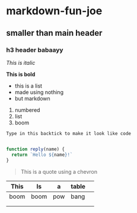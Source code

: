 # markdown-fun-joe

## smaller than main header

### h3 header babaayy

_This is italic_

__This is bold__

- this is a list
- made using nothing
- but markdown

1) numbered
1) list
1) boom

`Type in this backtick to make it look like code`

```js

function reply(name) {
  return `Hello ${name}!`
}

```

> This is a quote using a chevron

| This  |Is| a|table  |   |
|---|---|---|---|---|
| boom  |  boom |  pow | bang  |   |
|   |   |   |   |   |
|   |   |   |   |   |